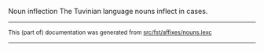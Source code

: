 Noun inflection
The Tuvinian language nouns inflect in cases.

* * *

<small>This (part of) documentation was generated from [src/fst/affixes/nouns.lexc](https://github.com/giellalt/lang-tyv/blob/main/src/fst/affixes/nouns.lexc)</small>

---

